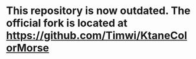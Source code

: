 # This repository is now outdated. The official fork is located at https://github.com/Timwi/KtaneColorMorse
